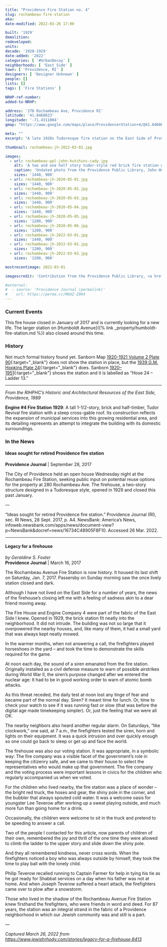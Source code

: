 ```yaml
---
title: "Providence Fire Station no. 4"
slug: rochambeau-fire-station
aka:
date-modified: 2022-03-26 17:00

built: '1929'
demolition:
redeveloped:
units:
decade: '1920-1929'
date-added: '2022'
categories: [ '#UrbanDecay' ]
neighborhoods: [ 'East Side' ]
town: [ 'Providence, RI' ]
designers: [ 'Designer Unknown' ]
people: []
lists: []
tags: [ 'Fire Stations' ]

NRHP-ref-number:
added-to-NRHP:

address: '270 Rochambeau Ave, Providence RI'
latitude: '41.8460623'
longitude: '-71.4311004'
gmap: "https://www.google.com/maps/place/Providence+Station+4/@41.8460623,-71.4311004,13z/data=!4m9!1m2!2m1!1srochambeau+fire+station!3m5!1s0x89e444c563090263:0x9ee9dfdbd93a096c!8m2!3d41.8471484!4d-71.3945706!15sChdyb2NoYW1iZWF1IGZpcmUgc3RhdGlvbpIBDGZpcmVfc3RhdGlvbg"

meta: ""
excerpt: "A late 1920s Tudoresque fire station on the East Side of Providence is seeking ideas for reuse"

thumbnail: rochambeau-jh-2022-03-02.jpg

images:
  - url: rochambeau-ppl-john-hutchins-cady.jpg
    alt: 'A two and one half story tudor-style red brick fire station with wood trim and stick work on the upper half floor. A steep cross gable roof features a dormer on the west wide. A single garage door is located on the south side. Windows are mostly rectangular and small with a few in groups of two and three.'
    caption: 'Undated photo from the Providence Public Library, John Hutchins Cady Research Scrapbooks Collection'
    sizes: '1440, 900'
  - url: rochambeau-jh-2020-05-01.jpg
    sizes: '1440, 900'
  - url: rochambeau-jh-2020-05-02.jpg
    sizes: '1440, 900'
  - url: rochambeau-jh-2020-05-03.jpg
    sizes: '1440, 900'
  - url: rochambeau-jh-2020-05-04.jpg
    sizes: '1440, 900'
  - url: rochambeau-jh-2020-05-05.jpg
    sizes: '1200, 900'
  - url: rochambeau-jh-2020-05-06.jpg
    sizes: '1200, 900'
  - url: rochambeau-jh-2022-03-01.jpg
    sizes: '1440, 900'
  - url: rochambeau-jh-2022-03-02.jpg
    sizes: '1200, 900'
  - url: rochambeau-jh-2022-03-03.jpg
    sizes: '1200, 900'

mostrecentimage: 2022-03-01

imagescredit: 'Contribution from the Providence Public Library, <a href="//provlibdigital.org/islandora/object/islandora%3A5497" target="_blank">John Hutchins Cady Research Scrapbooks Collection</a>'

#external:
#  - source: 'Providence Journal (permalink)'
#    url: https://perma.cc/MQ4Z-Z9K4
---
```


### Current Events

This fire house closed in January of 2017 and is currently looking for a new life. The larger station on [Humboldt Avenue]({% link _property/humboldt-fire-station.md %}) also closed around this time. 


### History

Not much formal history found yet. Sanborn Map [1920-1921 Volume 2 Plate 90](http://hdl.loc.gov/loc.gmd/g3774pm.g3774pm_g08099192102){:target="_blank"} does not show the station in place, but the [1939 G.M. Hopkins Plate 24](http://www.historicmapworks.com/Map/US/895481/Plate+024/Providence+1937/Rhode+Island/){:target="_blank"} does. Sanborn [1920–1951](http://hdl.loc.gov/loc.gmd/g3774pm.g3774pm_g08099195102){:target="_blank"} shows the station and it is labelled as “Hose 24 – Ladder 13.”

***

_From the RIHPHC’s Historic and Architectural Resources of the East Side, Providence, 1989_

**Engine #4 Fire Station 1929**: A tall 1-1/2-story, brick and half-timber, Tudor Revival fire station with a steep cross-gable roof. Its construction reflects the expansion of municipal services into this growing residential area, and its detailing represents an attempt to integrate the building with its domestic surroundings. 


### In the News

#### Ideas sought for retired Providence fire station

**Providence Journal** | September 28, 2017

The City of Providence held an open house Wednesday night at the Rochambeau Fire Station, seeking public input on potential reuse options for the property at 280 Rochambeau Ave. The firehouse, a two-story structure designed in a Tudoresque style, opened in 1929 and closed this past January.

— 

“Ideas sought for retired Providence fire station.” Providence Journal (RI), sec. RI News, 28 Sept. 2017, p. A4. NewsBank: America’s News, infoweb.newsbank.com/apps/news/document-view?p=NewsBank&docref=news/16734C48905F8F10. Accessed 26 Mar. 2022.

***

#### Legacy for a firehouse

_by Geraldine S. Foster_  
**Providence Journal** | March 16, 2017

The Rochambeau Avenue Fire Station is now history. It housed its last shift on Saturday, Jan. 7, 2017. Passersby on Sunday morning saw the once lively station closed and dark.

Although I have not lived on the East Side for a number of years, the news of the firehouse’s closing left me with a feeling of sadness akin to a dear friend moving away.

The Fire House and Engine Company 4 were part of the fabric of the East Side I knew. Opened in 1929, the brick station fit neatly into the neighborhood. It did not intrude. The building was not so large that it overpowered the nearby houses, and, like many of them, it had a small yard that was always kept neatly mowed. 

In the warmer months, when not answering a call, the firefighters played horseshoes in the yard – and took the time to demonstrate the skills required for the game.

At noon each day, the sound of a siren emanated from the fire station. Originally installed as a civil defense measure to warn of possible airstrikes during World War II, the siren’s purpose changed after we entered the nuclear age: It had to be in good working order to warn of atomic bomb attacks.   

As this threat receded, the daily test at noon lost any tinge of fear and became part of the normal day. Siren? It meant time for lunch. Or, time to check your watch to see if it was running fast or slow (that was before the digital age made timekeeping simpler). Or, just the feeling that we were all OK. 

The nearby neighbors also heard another regular alarm. On Saturdays, “like clockwork,” one said, at 7 a.m., the firefighters tested the siren, horn and lights on their equipment. It was a quick intrusion and over quickly enough so one could go back to sleep or get up and face the world.

The firehouse was also our voting station. It was appropriate, in a symbolic way: The fire company was a visible facet of the government’s role in keeping the citizenry safe, and we came to their house to select the representatives who would make up that government. The fire company and the voting process were important lessons in civics for the children who regularly accompanied us when we voted.

For the children who lived nearby, the fire station was a place of wonder – the bright red truck, the hoses and gear, the shiny pole in the corner, and the bubbler that always spouted cold water. It was a welcome oasis for youngster Lee Teverow after working up a sweat playing outside, and much more fun than going home for a drink.

Occasionally, the children were welcome to sit in the truck and pretend to be speeding to answer a call.

Two of the people I contacted for this article, now parents of children of their own, remembered the joy and thrill of the one time they were allowed to climb the ladder to the upper story and slide down the shiny pole.

And they all remembered kindness, never cross words.  When the firefighters noticed a boy who was always outside by himself, they took the time to play ball with the lonely child.

Philip Teverow recalled running to Captain Farmer for help in tying his tie as he got ready for Shabbat services on a day when his father was not at home. And when Joseph Teverow suffered a heart attack, the firefighters came over to plow after a snowstorm.

Those who lived in the shadow of the Rochambeau Avenue Fire Station knew firsthand the firefighters, who were friends in word and deed. For 87 years, the station was an integral strand in the fabric of a Providence neighborhood in which our Jewish community was and still is a part. 

—

_Captured March 26, 2022 from https://www.jewishrhody.com/stories/legacy-for-a-firehouse,6413_

